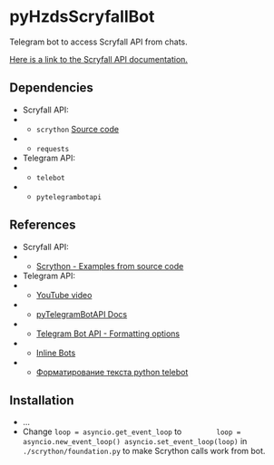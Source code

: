 # pyHzdsScryfallBot

Telegram bot to access Scryfall API from chats.

[Here is a link to the Scryfall API documentation.](https://scryfall.com/docs/api)

## Dependencies
- Scryfall API:
- - `scrython` [Source code](https://github.com/NandaScott/Scrython)
- - `requests`
- Telegram API:
- - `telebot`
- - `pytelegrambotapi`


## References
- Scryfall API:
- - [Scrython - Examples from source code](https://github.com/NandaScott/Scrython/tree/main/examples)
- Telegram API:
- - [YouTube video](https://www.youtube.com/watch?v=CR7B19aJo9A)
- - [pyTelegramBotAPI Docs](https://pypi.org/project/pyTelegramBotAPI/)
- - [Telegram Bot API - Formatting options](https://core.telegram.org/bots/api#markdownv2-style)
- - [Inline Bots](https://core.telegram.org/bots/inline)
- - [Форматирование текста python telebot](https://ru.stackoverflow.com/questions/1034947/Форматирование-текста-python-telebot)

## Installation
- ...
- Change `loop = asyncio.get_event_loop` to `        loop = asyncio.new_event_loop() asyncio.set_event_loop(loop)` in `./scrython/foundation.py` to make Scrython calls work from bot.
